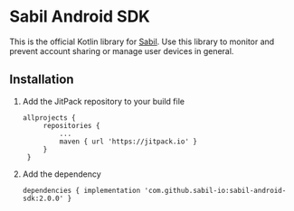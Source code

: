# Sabil Android SDK

This is the official Kotlin library for [Sabil](https://www.sabil.io). Use this library to monitor
and prevent account sharing or manage user devices in general.

## Installation

1. Add the JitPack repository to your build file
   ```
   allprojects {
        repositories {
            ...
            maven { url 'https://jitpack.io' }
        }
    }
   ```
2. Add the dependency
   ```
   dependencies { implementation 'com.github.sabil-io:sabil-android-sdk:2.0.0' }
   ```